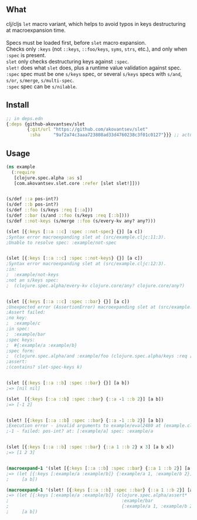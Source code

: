 ## What

clj/cljs `let` macro variant, which helps to avoid typos in keys destructuring at macroexpansion time.
<br>
<br>Specs must be loaded first, before `slet` macro expansion.
<br>Checks only `:keys` (not `::keys`, `::foo/keys`, `syms`, `strs`, etc.), and only when `:spec` is present.
<br>`slet` only checks destructuring keys against `:spec`.
<br>`slet!` does what `slet` does, plus a runtime value validation against spec.
<br>`:spec` spec must be one `s/keys` spec, or several `s/keys` specs with `s/and`, `s/or`, `s/merge`, `s/multi-spec`.
<br>`:spec` spec can be `s/nilable`.

## Install 

```clojure
;; in deps.edn
{:deps {github-akovantsev/slet
        {:git/url "https://github.com/akovantsev/slet"
         :sha     "9af2a74c3aaa723808ad33d4760238c3f01c0127"}}} ;; actual sha
```

## Usage

```clojure
(ns example
  (:require
   [clojure.spec.alpha :as s]
   [com.akovantsev.slet.core :refer [slet slet!]]))


(s/def ::a pos-int?)
(s/def ::b pos-int?)
(s/def ::foo (s/keys :req [::a]))
(s/def ::bar (s/and ::foo (s/keys :req [::b])))
(s/def ::not-keys (s/merge ::foo (s/every-kv any? any?)))

(slet [{:keys [::a ::c] :spec ::not-spec} {}] [a c])
;Syntax error macroexpanding slet at (src/example.cljc:11:3).
;Unable to resolve spec: :example/not-spec


(slet [{:keys [::a ::c] :spec ::not-keys} {}] [a c])
;Syntax error macroexpanding slet at (src/example.cljc:12:3).
;in:
;  :example/not-keys
;not an s/keys spec:
;  (clojure.spec.alpha/every-kv clojure.core/any? clojure.core/any?)


(slet [{:keys [::a ::c] :spec ::bar} {}] [a c])
;Unexpected error (AssertionError) macroexpanding slet at (src/example.cljc:13:3).
;Assert failed:
;no key:
;  :example/c
;in spec:
;  :example/bar
;spec keys:
;  #{:example/a :example/b}
;spec form:
;  (clojure.spec.alpha/and :example/foo (clojure.spec.alpha/keys :req [:example/b]))
;assert:
;(contains? slet-spec-keys k)


(slet [{:keys [::a ::b] :spec ::bar} {}] [a b])
;=> [nil nil]

(slet  [{:keys [::a ::b] :spec ::bar} {::a -1 ::b 2}] [a b])
;=> [-1 2]


(slet! [{:keys [::a ::b] :spec ::bar} {::a -1 ::b 2}] [a b])
;Execution error - invalid arguments to example/eval2480 at (example.cljc:16).
;-1 - failed: pos-int? at: [:example/a] spec: :example/a


(slet [{:keys [::a ::b] :spec ::bar} {::a 1 ::b 2} x 3] [a b x])
;=> [1 2 3]


(macroexpand-1 '(slet [{:keys [::a ::b] :spec ::bar} {::a 1 ::b 2}] [a b]))
;=> (let [{:keys [:example/a :example/b]} {:example/a 1, :example/b 2}]
;     [a b])

(macroexpand-1 '(slet! [{:keys [::a ::b] :spec ::bar} {::a 1 ::b 2}] [a b]))
;=> (let [{:keys [:example/a :example/b]} (clojure.spec.alpha/assert*
;                                           :example/bar
;                                           {:example/a 1, :example/b 2})]
;     [a b])
```